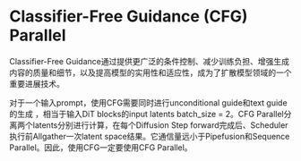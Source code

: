 # Classifier-Free Guidance (CFG) Parallel 

Classifier-Free Guidance通过提供更广泛的条件控制、减少训练负担、增强生成内容的质量和细节，以及提高模型的实用性和适应性，成为了扩散模型领域的一个重要进展技术。

对于一个输入prompt，使用CFG需要同时进行unconditional guide和text guide的生成 ，相当于输入DiT blocks的input latents batch_size = 2。CFG Parallel分离两个latents分别进行计算，在每个Diffusion Step forward完成后、Scheduler执行前Allgather一次latent space结果。它通信量远小于Pipefusion和Sequence Parallel。因此，使用CFG一定要使用CFG Parallel。